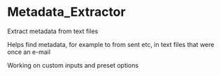 # Metadata_Extractor
Extract metadata from text files

Helps find metadata, for example to from sent etc, in text files that were once an e-mail

Working on custom inputs and preset options
